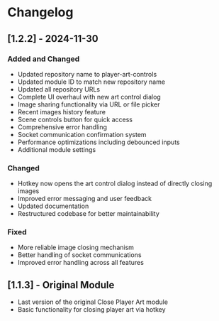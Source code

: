 # Changelog

## [1.2.2] - 2024-11-30
### Added and Changed
- Updated repository name to player-art-controls
- Updated module ID to match new repository name
- Updated all repository URLs
- Complete UI overhaul with new art control dialog
- Image sharing functionality via URL or file picker
- Recent images history feature
- Scene controls button for quick access
- Comprehensive error handling
- Socket communication confirmation system
- Performance optimizations including debounced inputs
- Additional module settings

### Changed
- Hotkey now opens the art control dialog instead of directly closing images
- Improved error messaging and user feedback
- Updated documentation
- Restructured codebase for better maintainability

### Fixed
- More reliable image closing mechanism
- Better handling of socket communications
- Improved error handling across all features

## [1.1.3] - Original Module
- Last version of the original Close Player Art module
- Basic functionality for closing player art via hotkey 